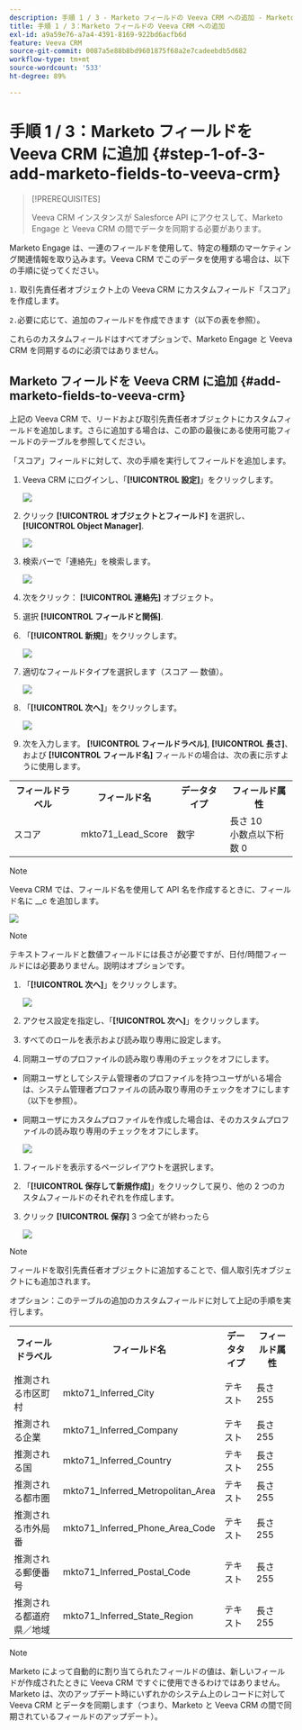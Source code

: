 ```yaml
---
description: 手順 1 / 3 - Marketo フィールドの Veeva CRM への追加 - Marketo ドキュメント - 製品ドキュメント
title: 手順 1 / 3：Marketo フィールドの Veeva CRM への追加
exl-id: a9a59e76-a7a4-4391-8169-922bd6acfb6d
feature: Veeva CRM
source-git-commit: 0087a5e88b8bd9601875f68a2e7cadeebdb5d682
workflow-type: tm+mt
source-wordcount: '533'
ht-degree: 89%

---
```


# 手順 1 / 3：Marketo フィールドを Veeva CRM に追加 {#step-1-of-3-add-marketo-fields-to-veeva-crm}

>[!PREREQUISITES]
>
>Veeva CRM インスタンスが Salesforce API にアクセスして、Marketo Engage と Veeva CRM の間でデータを同期する必要があります。

Marketo Engage は、一連のフィールドを使用して、特定の種類のマーケティング関連情報を取り込みます。Veeva CRM でこのデータを使用する場合は、以下の手順に従ってください。

`1.` 取引先責任者オブジェクト上の Veeva CRM にカスタムフィールド「スコア」を作成します。

`2.`必要に応じて、追加のフィールドを作成できます（以下の表を参照）。

これらのカスタムフィールドはすべてオプションで、Marketo Engage と Veeva CRM を同期するのに必須ではありません。

## Marketo フィールドを Veeva CRM に追加 {#add-marketo-fields-to-veeva-crm}

上記の Veeva CRM で、リードおよび取引先責任者オブジェクトにカスタムフィールドを追加します。さらに追加する場合は、この節の最後にある使用可能フィールドのテーブルを参照してください。

「スコア」フィールドに対して、次の手順を実行してフィールドを追加します。

1. Veeva CRM にログインし、「**[!UICONTROL 設定]**」をクリックします。

   ![](assets/step-1-of-3-add-marketo-fields-1.png)

1. クリック **[!UICONTROL オブジェクトとフィールド]** を選択し、 **[!UICONTROL Object Manager]**.

   ![](assets/step-1-of-3-add-marketo-fields-2.png)

1. 検索バーで「連絡先」を検索します。

   ![](assets/step-1-of-3-add-marketo-fields-3.png)

1. 次をクリック： **[!UICONTROL 連絡先]** オブジェクト。

1. 選択 **[!UICONTROL フィールドと関係]**.

1. 「**[!UICONTROL 新規]**」をクリックします。

   ![](assets/step-1-of-3-add-marketo-fields-4.png)

1. 適切なフィールドタイプを選択します（スコア — 数値）。

   ![](assets/step-1-of-3-add-marketo-fields-5.png)

1. 「**[!UICONTROL 次へ]**」をクリックします。

   ![](assets/step-1-of-3-add-marketo-fields-6.png)

1. 次を入力します。 **[!UICONTROL フィールドラベル]**, **[!UICONTROL 長さ]**、および **[!UICONTROL フィールド名]** フィールドの場合は、次の表に示すように使用します。

<table>
 <tbody>
  <tr>
   <th>フィールドラベル
   <th>フィールド名
   <th>データタイプ
   <th>フィールド属性
  </tr>
  <tr>
   <td>スコア</td>
   <td>mkto71_Lead_Score</td>
   <td>数字</td>
   <td>長さ 10 <br/>小数点以下桁数 0</td>
  </tr>
 </tbody>
</table>

>[!NOTE]
>
>Veeva CRM では、フィールド名を使用して API 名を作成するときに、フィールド名に __c を追加します。

![](assets/step-1-of-3-add-marketo-fields-7.png)

>[!NOTE]
>
>テキストフィールドと数値フィールドには長さが必要ですが、日付/時間フィールドには必要ありません。説明はオプションです。

1. 「**[!UICONTROL 次へ]**」をクリックします。

   ![](assets/step-1-of-3-add-marketo-fields-8.png)

1. アクセス設定を指定し、「**[!UICONTROL 次へ]**」をクリックします。

1. すべてのロールを表示および読み取り専用に設定します。

1. 同期ユーザのプロファイルの読み取り専用のチェックをオフにします。

* 同期ユーザとしてシステム管理者のプロファイルを持つユーザがいる場合は、システム管理者プロファイルの読み取り専用のチェックをオフにします（以下を参照）。
* 同期ユーザにカスタムプロファイルを作成した場合は、そのカスタムプロファイルの読み取り専用のチェックをオフにします。

  ![](assets/step-1-of-3-add-marketo-fields-9.png)

1. フィールドを表示するページレイアウトを選択します。

1. 「**[!UICONTROL 保存して新規作成]**」をクリックして戻り、他の 2 つのカスタムフィールドのそれぞれを作成します。

1. クリック **[!UICONTROL 保存]** 3 つ全てが終わったら

   ![](assets/step-1-of-3-add-marketo-fields-10.png)

>[!NOTE]
>
>フィールドを取引先責任者オブジェクトに追加することで、個人取引先オブジェクトにも追加されます。

オプション：このテーブルの追加のカスタムフィールドに対して上記の手順を実行します。

<table>
 <tbody>
  <tr>
   <th>フィールドラベル
   <th>フィールド名
   <th>データタイプ
   <th>フィールド属性
  </tr>
  <tr>
   <td>推測される市区町村</td>
   <td>mkto71_Inferred_City</td>
   <td>テキスト</td>
   <td>長さ 255</td>
  </tr>
  <tr>
   <td>推測される企業</td>
   <td>mkto71_Inferred_Company</td>
   <td>テキスト</td>
   <td>長さ 255</td>
  </tr>
  <tr>
   <td>推測される国</td>
   <td>mkto71_Inferred_Country</td>
   <td>テキスト</td>
   <td>長さ 255</td>
  </tr>
  <tr>
   <td>推測される都市圏</td>
   <td>mkto71_Inferred_Metropolitan_Area</td>
   <td>テキスト</td>
   <td>長さ 255</td>
  </tr>
  <tr>
   <td>推測される市外局番</td>
   <td>mkto71_Inferred_Phone_Area_Code</td>
   <td>テキスト</td>
   <td>長さ 255</td>
  </tr>
  <tr>
   <td>推測される郵便番号</td>
   <td>mkto71_Inferred_Postal_Code</td>
   <td>テキスト</td>
   <td>長さ 255</td>
  </tr>
  <tr>
   <td>推測される都道府県／地域</td>
   <td>mkto71_Inferred_State_Region</td>
   <td>テキスト</td>
   <td>長さ 255</td>
  </tr>
 </tbody>
</table>

>[!NOTE]
>
>Marketo によって自動的に割り当てられたフィールドの値は、新しいフィールドが作成されたときに Veeva CRM ですぐに使用できるわけではありません。Marketo は、次のアップデート時にいずれかのシステム上のレコードに対して Veeva CRM とデータを同期します（つまり、Marketo と Veeva CRM の間で同期されているフィールドのアップデート）。
